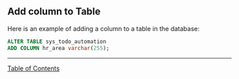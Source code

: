 ## Add column to Table

Here is an example of adding a column to a table in the database:

```sql
ALTER TABLE sys_todo_automation
ADD COLUMN hr_area varchar(255);
```
***
[Table of Contents](../README.md)